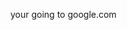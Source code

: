 
<html>
   <head>
      <title>HTML Meta Tag</title>
      <meta http-equiv = "refresh" content = "3; url = https://www.google.com/" />
   </head>
   <body>
      <p>your going to google.com</p>
   </body>
</html>
